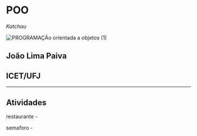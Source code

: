 # POO
*Katchau*

![PROGRAMAÇÃo orientada a objetos (1)](https://github.com/joaolmpv/POO/assets/163952353/b7ef0beb-78d6-439f-9d9c-ea996aa8fe6c)

## João Lima Paiva
## ICET/UFJ
___________________________________________________________


## Atividades
restaurante - 

semaforo - 
